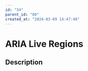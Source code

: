 ```yaml
---
id: "34"
parent_id: "60"
created_at: "2024-03-09 14:47:48"
---
```


# ARIA Live Regions

## Description

